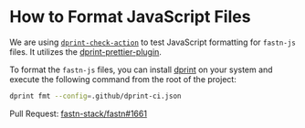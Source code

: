 # How to Format JavaScript Files

We are using [`dprint-check-action`](https://github.com/marketplace/actions/dprint-check-action)
to test JavaScript formatting for `fastn-js` files.
It utilizes the [dprint-prettier-plugin](https://dprint.dev/plugins/prettier/).

To format the `fastn-js` files, you can install [dprint](https://dprint.dev/install/) on your
system and execute the following command from the root of the project:

```bash
dprint fmt --config=.github/dprint-ci.json
```

Pull Request: [fastn-stack/fastn#1661](https://github.com/fastn-stack/fastn/pull/1661)
